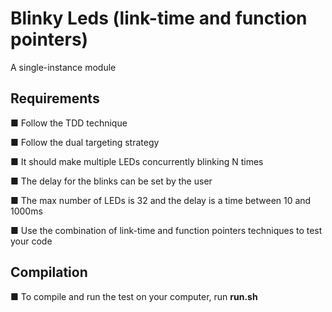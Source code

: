# Blinky Leds (link-time and function pointers)

A single-instance module

## Requirements

■ Follow the TDD technique

■ Follow the dual targeting strategy

■ It should make multiple LEDs concurrently blinking N times

■ The delay for the blinks can be set by the user

■ The max number of LEDs is 32 and the delay is a time between 10 and 1000ms

■ Use the combination of link-time and function pointers techniques to test your code

## Compilation

■ To compile and run the test on your computer, run **run.sh**
